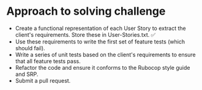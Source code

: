 Approach to solving challenge
======

- Create a functional representation of each User Story to extract the client's requirements. Store these in User-Stories.txt. ✅
- Use these requirements to write the first set of feature tests (which should fail).
- Write a series of unit tests based on the client's requirements to ensure that all feature tests pass.
- Refactor the code and ensure it conforms to the Rubocop style guide and SRP. 
- Submit a pull request.
